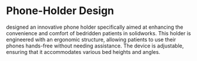 # Phone-Holder Design 
designed an innovative phone holder specifically aimed at enhancing the convenience and comfort of bedridden patients in solidworks. This holder is engineered with an ergonomic structure, allowing patients to use their phones hands-free without needing assistance. The device is adjustable, ensuring that it accommodates various bed heights and angles.
